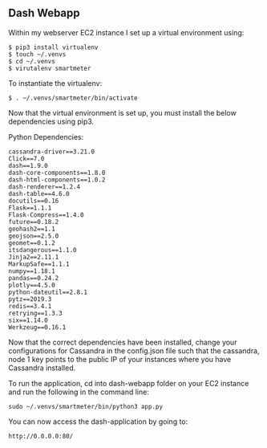 ## Dash Webapp

Within my webserver EC2 instance I set up a virtual environment using:

```
$ pip3 install virtualenv
$ touch ~/.venvs
$ cd ~/.venvs
$ virutalenv smartmeter
```

To instantiate the virtualenv:
```
$ . ~/.venvs/smartmeter/bin/activate
```

Now that the virtual environment is set up, you must install the below dependencies
using pip3.

Python Dependencies:
```
cassandra-driver==3.21.0
Click==7.0
dash==1.9.0
dash-core-components==1.8.0
dash-html-components==1.0.2
dash-renderer==1.2.4
dash-table==4.6.0
docutils==0.16
Flask==1.1.1
Flask-Compress==1.4.0
future==0.18.2
geohash2==1.1
geojson==2.5.0
geomet==0.1.2
itsdangerous==1.1.0
Jinja2==2.11.1
MarkupSafe==1.1.1
numpy==1.18.1
pandas==0.24.2
plotly==4.5.0
python-dateutil==2.8.1
pytz==2019.3
redis==3.4.1
retrying==1.3.3
six==1.14.0
Werkzeug==0.16.1
```
Now that the correct dependencies have been installed, change your configurations for Cassandra in the config.json file such that the cassandra, node 1 key points to the public IP of your instances where you have Cassandra installed.

To run the application, cd into dash-webapp folder on your EC2 instance and run the
following in the command line:
```
sudo ~/.venvs/smartmeter/bin/python3 app.py
```

You can now access the dash-application by going to:
```
http://0.0.0.0:80/
```
